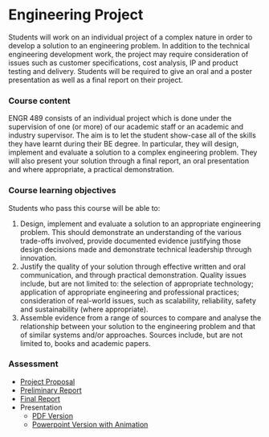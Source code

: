 # Engineering Project

Students will work on an individual project of a complex nature in order to develop a solution to an engineering problem. In addition to the technical engineering development work, the project may require consideration of issues such as customer specifications, cost analysis, IP and product testing and delivery. Students will be required to give an oral and a poster presentation as well as a final report on their project.

### Course content

ENGR 489 consists of an individual project which is done under the supervision of one (or more) of our academic staff or an academic and industry supervisor. The aim is to let the student show-case all of the skills they have learnt during their BE degree. In particular, they will design, implement and evaluate a solution to a complex engineering problem. They will also present your solution through a final report, an oral presentation and where appropriate, a practical demonstration.
 
### Course learning objectives

Students who pass this course will be able to:
1. Design, implement and evaluate a solution to an appropriate engineering problem. This should demonstrate an understanding of the various trade-offs involved, provide documented evidence justifying those design decisions made and demonstrate technical leadership through innovation.
2. Justify the quality of your solution through effective written and oral communication, and through practical demonstration. Quality issues include, but are not limited to: the selection of appropriate technology; application of appropriate engineering and professional practices; consideration of real-world issues, such as scalability, reliability, safety and sustainability (where appropriate). 
4. Assemble evidence from a range of sources to compare and analyse the relationship between your solution to the engineering problem and that of similar systems and/or approaches. Sources include, but are not limited to, books and academic papers.

### Assessment

- [Project Proposal](Reports/Project_Proposal.pdf)
- [Preliminary Report](Reports/Preliminary_Report.pdf)
- [Final Report](Reports/Final_Report.pdf)
- Presentation
    - [PDF Version](Reports/Presentation.pdf)
    - [Powerpoint Version with Animation](Reports/Presentation.pptx)

